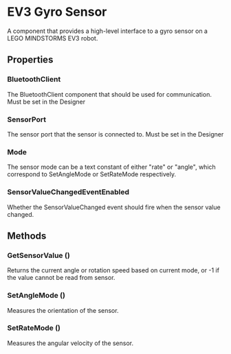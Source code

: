 # EV3 Gyro Sensor

A component that provides a high-level interface to a gyro sensor on a LEGO MINDSTORMS EV3 robot.

## Properties

### BluetoothClient

The BluetoothClient component that should be used for communication. Must be set in the Designer

### SensorPort

The sensor port that the sensor is connected to. Must be set in the Designer

### Mode

The sensor mode can be a text constant of either "rate" or "angle", which correspond to SetAngleMode or SetRateMode respectively.

### SensorValueChangedEventEnabled

Whether the SensorValueChanged event should fire when the sensor value changed.

## Methods

### GetSensorValue \(\)

Returns the current angle or rotation speed based on current mode, or -1 if the value cannot be read from sensor.

### SetAngleMode \(\)

Measures the orientation of the sensor.

### SetRateMode \(\)

Measures the angular velocity of the sensor.

